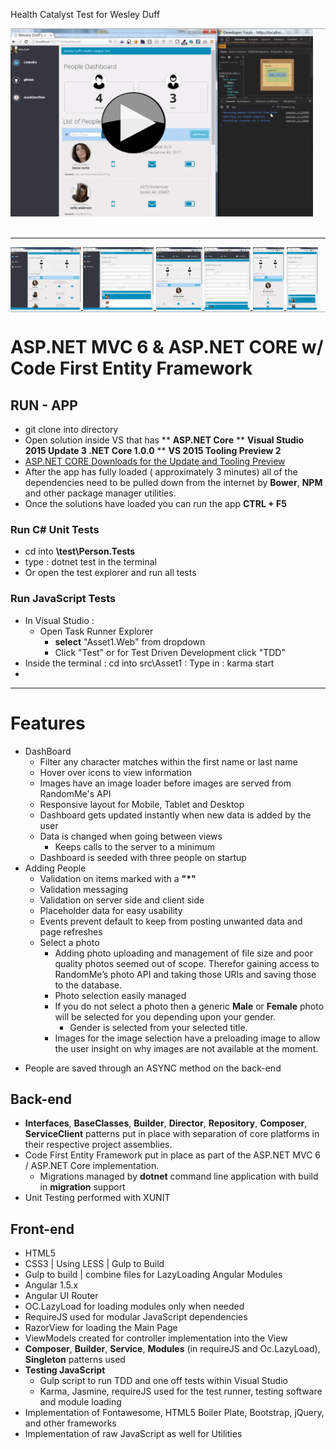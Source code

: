 Health Catalyst Test for Wesley Duff

<div style="border-top:1px solid #AAA; border-bottom:1px solid #AAA">
   <section style="display:block;">
     <a href="http://recordit.co/XjWHjhSiAu" target="_blank">
      <img src="https://raw.githubusercontent.com/wesleyduff/HealthCatalystTest/master/video.PNG" height="300" alt="Video" />
    </a>
   </section>
   <br/>
   <hr/>
   <section>
     <a href="https://raw.githubusercontent.com/wesleyduff/HealthCatalystTest/master/dashboard_desktop.PNG" target="_blank">
      <img src="https://raw.githubusercontent.com/wesleyduff/HealthCatalystTest/master/dashboard_desktop.PNG" height="100" alt="dashboard : desktop" />
    </a>
    <a href="https://raw.githubusercontent.com/wesleyduff/HealthCatalystTest/master/add_person_desktop.PNG" target="_blank">
      <img src="https://raw.githubusercontent.com/wesleyduff/HealthCatalystTest/master/add_person_desktop.PNG" height="100" alt="add person : desktop" />
    </a>
    <a href="https://raw.githubusercontent.com/wesleyduff/HealthCatalystTest/master/dashboard_tablet.PNG" target="_blank">
      <img src="https://raw.githubusercontent.com/wesleyduff/HealthCatalystTest/master/dashboard_tablet.PNG" height="100" alt="dashboard : tablet" />
    </a>
    <a href="https://raw.githubusercontent.com/wesleyduff/HealthCatalystTest/master/add_person_tablet.PNG" target="_blank">
      <img src="https://raw.githubusercontent.com/wesleyduff/HealthCatalystTest/master/add_person_tablet.PNG" height="100" alt="add person : tablet" />
    </a>
     <a href="https://raw.githubusercontent.com/wesleyduff/HealthCatalystTest/master/dashboard_mobile.PNG" target="_blank">
      <img src="https://raw.githubusercontent.com/wesleyduff/HealthCatalystTest/master/dashboard_mobile.PNG" height="100" alt="dashboard : mobile" />
    </a>
    <a href="https://raw.githubusercontent.com/wesleyduff/HealthCatalystTest/master/add_person_mobile.PNG" target="_blank">
      <img src="https://raw.githubusercontent.com/wesleyduff/HealthCatalystTest/master/add_person_mobile.PNG" height="100" alt="add person : mobile" />
    </a>
   </section>
</div>

# ASP.NET MVC 6 & ASP.NET CORE w/ Code First Entity Framework

## RUN - APP

* git clone into directory
* Open solution inside VS that has 
** __ASP.NET Core__
** __Visual Studio 2015 Update 3 .NET Core 1.0.0__
** __VS 2015 Tooling Preview 2__
* [ASP.NET CORE Downloads for the Update and Tooling Preview](https://www.microsoft.com/net/core#windows)
* After the app has fully loaded ( approximately 3 minutes) all of the dependencies need to be pulled down from the internet by __Bower__, __NPM__ and other package manager utilities.
* Once the solutions have loaded you can run the app __CTRL + F5__

### Run C# Unit Tests
* cd into __\test\Person.Tests__
* type : dotnet test in the terminal
* Or open the test explorer and run all tests

### Run JavaScript Tests
* In Visual Studio : 
  - Open Task Runner Explorer
    - __select__ "Asset1.Web" from dropdown
    - Click "Test" or for Test Driven Development click "TDD"
* Inside the terminal : cd into src\Asset1 : Type in : karma start
* 
-----

# Features

* DashBoard
  - Filter any character matches  within the first name or last name
  - Hover over icons to view information
  - Images have an image loader before images are served from RandomMe's API
  - Responsive layout for Mobile, Tablet and Desktop
  - Dashboard gets updated instantly when new data is added by the user
  - Data is changed when going between views
    - Keeps calls to the server to a minimum
  - Dashboard is seeded with three people on startup
* Adding People
   - Validation on items marked with a __"*"__
   - Validation messaging
   - Validation on server side and client side
   - Placeholder data for easy usability
   - Events prevent default to keep from posting unwanted data and page refreshes
   - Select a photo
      - Adding photo uploading and management of file size and poor quality photos seemed out of scope. Therefor gaining access to RandomMe’s photo API  and taking those URIs and saving those to the database.
      - Photo selection easily managed
      - If you do not select a photo then a generic __Male__ or __Female__ photo will be selected for you depending upon your gender.
         - Gender is selected from your selected title.
      - Images for the image selection have a preloading image to allow the user insight on why images are not available at the moment.
- People are saved through an ASYNC method on the back-end

## Back-end

- __Interfaces__, __BaseClasses__, __Builder__, __Director__, __Repository__, __Composer__, __ServiceClient__ patterns put in place with separation of core platforms in their respective project assemblies.
- Code First Entity Framework put in place as part of the ASP.NET MVC 6 / ASP.NET Core implementation.
  - Migrations managed by __dotnet__ command line application with build in __migration__ support
- Unit Testing performed with XUNIT


## Front-end 

- HTML5
- CSS3 | Using LESS | Gulp to Build
- Gulp to build | combine files for LazyLoading Angular Modules
- Angular 1.5.x
- Angular UI Router
- OC.LazyLoad for loading modules only when needed
- RequireJS used for modular JavaScript dependencies
- RazorView for loading the Main Page
- ViewModels created for controller implementation into the View
- __Composer__, __Builder__, __Service__, __Modules__ (in requireJS and Oc.LazyLoad), __Singleton__ patterns used
- __Testing JavaScript__
  - Gulp script to run TDD and one off tests within Visual Studio
  - Karma, Jasmine, requireJS used for the test runner, testing software and module loading
- Implementation of Fontawesome, HTML5 Boiler Plate, Bootstrap, jQuery, and other frameworks
- Implementation of raw JavaScript as well for Utilities





